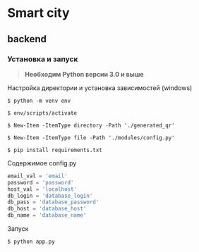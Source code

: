 # Smart city

## backend

### Установка и запуск

>  **Необходим Python версии 3.0 и выше**

Настройка директории и установка зависимостей (windows)

```console  
$ python -m venv env

$ env/scripts/activate

$ New-Item -ItemType directory -Path './generated_qr'

$ New-Item -ItemType file -Path './modules/config.py'

$ pip install requirements.txt
```

Содержимое config.py
```python
email_val = 'email'
password = 'password'
host_val = 'localhost'
db_login = 'database_login'
db_pass = 'database_password'
db_host = 'database_host'
db_name = 'database_name'

```

Запуск 
```console  
$ python app.py   
```
